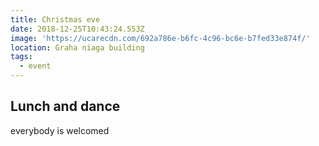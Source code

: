 ```yaml
---
title: Christmas eve
date: 2018-12-25T10:43:24.553Z
image: 'https://ucarecdn.com/692a786e-b6fc-4c96-bc6e-b7fed33e874f/'
location: Graha niaga building
tags:
  - event
---
```

## Lunch and dance

everybody is welcomed
